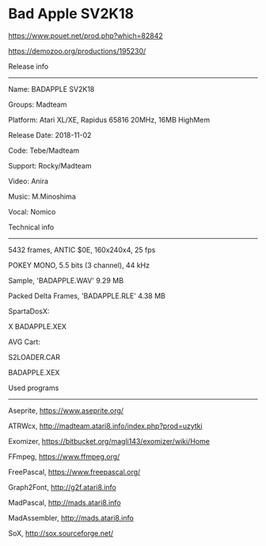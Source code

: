 # Bad Apple SV2K18

https://www.pouet.net/prod.php?which=82842

https://demozoo.org/productions/195230/


Release info

------------

Name: BADAPPLE SV2K18

Groups: Madteam

Platform: Atari XL/XE, Rapidus 65816 20MHz, 16MB HighMem

Release Date: 2018-11-02

Code: Tebe/Madteam

Support: Rocky/Madteam

Video: Anira

Music: M.Minoshima

Vocal: Nomico

Technical info

--------------

5432 frames, ANTIC $0E, 160x240x4, 25 fps

POKEY MONO, 5.5 bits (3 channel), 44 kHz

Sample, 'BADAPPLE.WAV' 9.29 MB

Packed Delta Frames, 'BADAPPLE.RLE' 4.38 MB

SpartaDosX:

X BADAPPLE.XEX

AVG Cart:

S2LOADER.CAR

BADAPPLE.XEX

Used programs

-------------

Aseprite, https://www.aseprite.org/

ATRWcx, http://madteam.atari8.info/index.php?prod=uzytki

Exomizer, https://bitbucket.org/magli143/exomizer/wiki/Home 

FFmpeg, https://www.ffmpeg.org/

FreePascal, https://www.freepascal.org/

Graph2Font, http://g2f.atari8.info

MadPascal, http://mads.atari8.info

MadAssembler, http://mads.atari8.info

SoX, http://sox.sourceforge.net/
